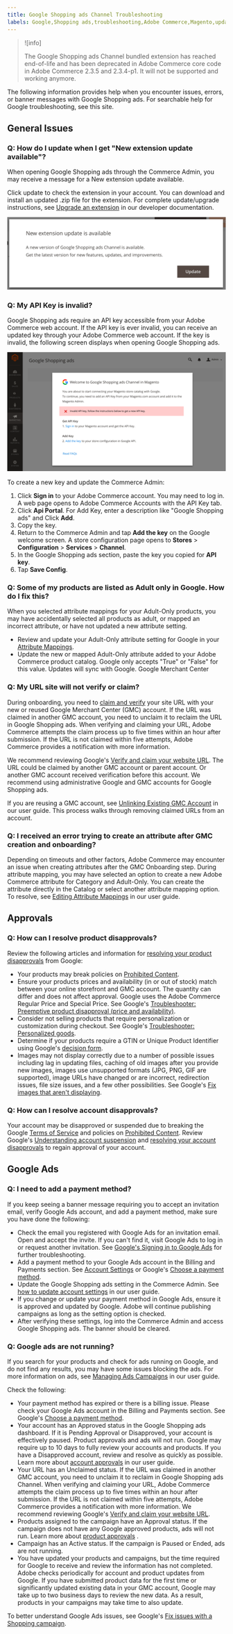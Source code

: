 ```yaml
---
title: Google Shopping ads Channel Troubleshooting
labels: Google,Shopping ads,troubleshooting,Adobe Commerce,Magento,update
---
```


>![info]
>
>The Google Shopping ads Channel bundled extension has reached end-of-life and has been deprecated in Adobe Commerce core code in Adobe Commerce 2.3.5 and 2.3.4-p1. It will not be supported and working anymore.

The following information provides help when you encounter issues, errors, or banner messages with Google Shopping ads. For searchable help for Google troubleshooting, see this site.

## General Issues

### Q: How do I update when I get "New extension update available"?

When opening Google Shopping ads through the Commerce Admin, you may receive a message for a New extension update available.

Click update to check the extension in your account. You can download and install an updated .zip file for the extension. For complete update/upgrade instructions, see [Upgrade an extension](https://devdocs.magento.com/extensions/install/#upgrade-an-extension) in our developer documentation.

![update.png](assets/update.png)

### Q: My API Key is invalid?

Google Shopping ads require an API key accessible from your Adobe Commerce web account. If the API key is ever invalid, you can receive an updated key through your Adobe Commerce web account. If the key is invalid, the following screen displays when opening Google Shopping ads.

![onboard-apikey-error.png](assets/onboard-apikey-error.png)

To create a new key and update the Commerce Admin:

1. Click **Sign in** to your Adobe Commerce account. You may need to log in. A web page opens to Adobe Commerce Accounts with the API Key tab.
1. Click **Api Portal**. For Add Key, enter a description like "Google Shopping ads" and Click **Add**.
1. Copy the key.
1. Return to the Commerce Admin and tap **Add the key** on the Google welcome screen. A store configuration page opens to **Stores** > **Configuration** > **Services** > **Channel**.
1. In the Google Shopping ads section, paste the key you copied for **API key**.
1. Tap **Save Config**.


### Q: Some of my products are listed as Adult only in Google. How do I fix this?

When you selected attribute mappings for your Adult-Only products, you may have accidentally selected all products as adult, or mapped an incorrect attribute, or have not updated a new attribute setting.

* Review and update your Adult-Only attribute setting for Google in your [Attribute Mappings](https://docs.magento.com/m2/ee/user_guide/sales-channels/google-ads/products-edit-mappings.html).
* Update the new or mapped Adult-Only attribute added to your Adobe Commerce product catalog. Google only accepts "True" or "False" for this value. Updates will sync with Google. Google Merchant Center

### Q: My URL site will not verify or claim?

During onboarding, you need to [claim and verify](https://docs.magento.com/m2/ee/user_guide/sales-channels/google-ads/url-verify.html) your site URL with your new or reused Google Merchant Center (GMC) account. If the URL was claimed in another GMC account, you need to unclaim it to reclaim the URL in Google Shopping ads. When verifying and claiming your URL, Adobe Commerce attempts the claim process up to five times within an hour after submission. If the URL is not claimed within five attempts, Adobe Commerce provides a notification with more information.

We recommend reviewing Google's [Verify and claim your website URL](https://support.google.com/merchants/answer/176793?hl=en). The URL could be claimed by another GMC account or parent account. Or another GMC account received verification before this account. We recommend using administrative Google and GMC accounts for Google Shopping ads.

If you are reusing a GMC account, see [Unlinking Existing GMC Account](https://docs.magento.com/m2/ee/user_guide/sales-channels/google-ads/gmc-unlink-gmc.html) in our user guide. This process walks through removing claimed URLs from an account.

### Q: I received an error trying to create an attribute after GMC creation and onboarding?

Depending on timeouts and other factors, Adobe Commerce may encounter an issue when creating attributes after the GMC Onboarding step. During attribute mapping, you may have selected an option to create a new Adobe Commerce attribute for Category and Adult-Only. You can create the attribute directly in the Catalog or select another attribute mapping option. To resolve, see [Editing Attribute Mappings](https://docs.magento.com/m2/ee/user_guide/sales-channels/google-ads/products-edit-mappings.html) in our user guide.

## Approvals

### Q: How can I resolve product disapprovals?

Review the following articles and information for [resolving your product disapprovals](https://docs.magento.com/m2/ee/user_guide/sales-channels/google-ads/product-resolve-errors.html) from Google:

* Your products may break policies on [Prohibited Content](https://support.google.com/merchants/answer/6149970?hl=en).
* Ensure your products prices and availability (in or out of stock) match between your online storefront and GMC account. The quantity can differ and does not affect approval. Google uses the Adobe Commerce Regular Price and Special Price. See Google's [Troubleshooter: Preemptive product disapproval (price and availability)](https://support.google.com/merchants/answer/7334523).
* Consider not selling products that require personalization or customization during checkout. See Google's [Troubleshooter: Personalized goods](https://support.google.com/merchants/answer/7553527).
* Determine if your products require a GTIN or Unique Product Identifier using Google's [decision form](https://support.google.com/merchants/troubleshooter/7540281).
* Images may not display correctly due to a number of possible issues including lag in updating files, caching of old images after you provide new images, images use unsupported formats (JPG, PNG, GIF are supported), image URLs have changed or are incorrect, redirection issues, file size issues, and a few other possibilities. See Google's [Fix images that aren't displaying](https://support.google.com/merchants/answer/160640).

### Q: How can I resolve account disapprovals?

Your account may be disapproved or suspended due to breaking the Google [Terms of Service](https://support.google.com/merchants/answer/160173?hl=en) and policies on [Prohibited Content](https://support.google.com/merchants/answer/6149970?hl=en). Review Google's [Understanding account suspension](https://support.google.com/merchants/answer/2948694) and [resolving your account disapprovals](https://docs.magento.com/m2/ee/user_guide/sales-channels/google-ads/account-resolve-errors.html) to regain approval of your account.

## Google Ads

### Q: I need to add a payment method?

If you keep seeing a banner message requiring you to accept an invitation email, verify Google Ads account, and add a payment method, make sure you have done the following:

* Check the email you registered with Google Ads for an invitation email. Open and accept the invite. If you can't find it, visit Google Ads to log in or request another invitation. See [Google's Signing in to Google Ads](https://support.google.com/google-ads/answer/1722062) for further troubleshooting.
* Add a payment method to your Google Ads account in the Billing and Payments section. See [Account Settings](https://docs.magento.com/m2/ee/user_guide/sales-channels/google-ads/acct-settings.html) or Google's [Choose a payment method](https://support.google.com/google-ads/answer/2375433).
* Update the Google Shopping ads setting in the Commerce Admin. See [how to update account settings](https://docs.magento.com/m2/ee/user_guide/sales-channels/google-ads/create-campaign.html#AcctSettings) in our user guide.
* If you change or update your payment method in Google Ads, ensure it is approved and updated by Google. Adobe will continue publishing campaigns as long as the setting option is checked.
* After verifying these settings, log into the Commerce Admin and access Google Shopping ads. The banner should be cleared.

### Q: Google ads are not running?

If you search for your products and check for ads running on Google, and do not find any results, you may have some issues blocking the ads. For more information on ads, see [Managing Ads Campaigns](https://docs.magento.com/m2/ee/user_guide/sales-channels/google-ads/campaigns-manage.html) in our user guide.

Check the following:

* Your payment method has expired or there is a billing issue. Please check your Google Ads account in the Billing and Payments section. See Google's [Choose a payment method](https://support.google.com/google-ads/answer/2375433).
* Your account has an Approved status in the Google Shopping ads dashboard. If it is Pending Approval or Disapproved, your account is effectively paused. Product approvals and ads will not run. Google may require up to 10 days to fully review your accounts and products. If you have a Disapproved account, review and resolve as quickly as possible. Learn more about [account approvals](https://docs.magento.com/m2/ee/user_guide/sales-channels/google-ads/google-account-managment.html) in our user guide.
* Your URL has an Unclaimed status. If the URL was claimed in another GMC account, you need to unclaim it to reclaim in Google Shopping ads Channel. When verifying and claiming your URL, Adobe Commerce attempts the claim process up to five times within an hour after submission. If the URL is not claimed within five attempts, Adobe Commerce provides a notification with more information. We recommend reviewing Google's [Verify and claim your website URL](https://support.google.com/merchants/answer/176793?hl=en).
* Products assigned to the campaign have an Approval status. If the campaign does not have any Google approved products, ads will not run. Learn more about [product approvals](https://docs.magento.com/m2/ee/user_guide/sales-channels/google-ads/product-managment.html) .
* Campaign has an Active status. If the campaign is Paused or Ended, ads are not running.
* You have updated your products and campaigns, but the time required for Google to receive and review the information has not completed. Adobe checks periodically for account and product updates from Google. If you have submitted product data for the first time or significantly updated existing data in your GMC account, Google may take up to two business days to review the new data. As a result, products in your campaigns may take time to also update.

To better understand Google Ads issues, see Google's [Fix issues with a Shopping campaign](https://support.google.com/google-ads/answer/6275319).
